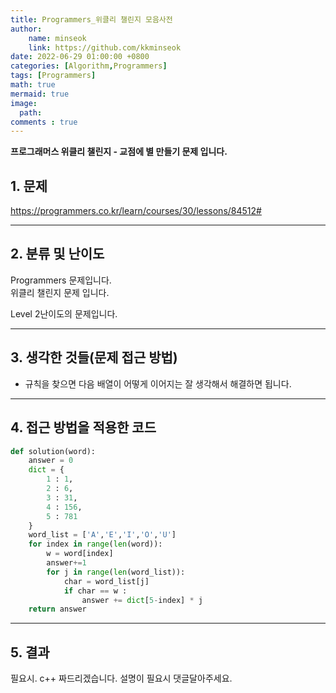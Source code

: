 ```yaml
---
title: Programmers_위클리 챌린지 모음사전
author: 
    name: minseok
    link: https://github.com/kkminseok
date: 2022-06-29 01:00:00 +0800
categories: [Algorithm,Programmers]
tags: [Programmers]
math: true
mermaid: true
image: 
  path: 
comments : true
---
```




**프로그래머스 위클리 챌린지 - 교점에 별 만들기 문제 입니다.**

## 1. 문제
<https://programmers.co.kr/learn/courses/30/lessons/84512#>

-----  

## 2. 분류 및 난이도

Programmers 문제입니다.  
위클리 챌린지 문제 입니다.

Level 2난이도의 문제입니다. 


-----  

## 3. 생각한 것들(문제 접근 방법)

- 규칙을 찾으면 다음 배열이 어떻게 이어지는 잘 생각해서 해결하면 됩니다.


-----  

## 4. 접근 방법을 적용한 코드

```python
def solution(word):
    answer = 0
    dict = {
        1 : 1,
        2 : 6,
        3 : 31,
        4 : 156,
        5 : 781
    }
    word_list = ['A','E','I','O','U']
    for index in range(len(word)):
        w = word[index]
        answer+=1
        for j in range(len(word_list)):
            char = word_list[j]
            if char == w :
                answer += dict[5-index] * j
    return answer
```


-----



## 5. 결과

필요시. c++ 짜드리겠습니다. 설명이 필요시 댓글달아주세요.

